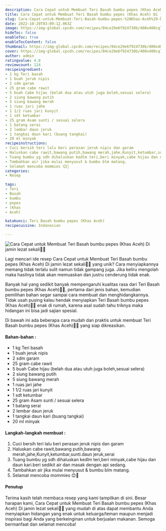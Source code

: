 ```yaml
---
description: Cara Cepat untuk Membuat Teri Basah bumbu pepes (Khas Aceh) Di jamin lezat sekali"
title: Cara Cepat untuk Membuat Teri Basah bumbu pepes (Khas Aceh) Di jamin lezat sekali
slug: Cara-Cepat-untuk-Membuat-Teri-Basah-bumbu-pepes-%28Khas-Aceh%29-Di-jamin-lezat-sekali
date: 2022-10-20T03:09:12.063Z
image: https://img-global.cpcdn.com/recipes/04ce29e6f924730b/400x400cq70/photo.jpg
hideToc: false
enableToc: true
enableTocContent: false
thumbnail: https://img-global.cpcdn.com/recipes/04ce29e6f924730b/400x400cq70/photo.jpg
cover: https://img-global.cpcdn.com/recipes/04ce29e6f924730b/400x400cq70/photo.jpg
author: admin
ratingvalue: 4.8
reviewcount: 124
recipeingredient:
- 1 kg Teri basah
- 1 buah jeruk nipis
- 2 sdm garam
- 25 gram cabe rawit
- 5 buah Cabe hijau (belah dua atau utuh juga boleh,sesuai selera)
- 2 siung bawang putih
- 5 siung bawang merah
- 1 ruas jari jahe
- 1 1/2 ruas jari kunyit
- 1 sdt ketumbar
- 25 gram Asam sunti / sesuai selera
- 1 batang serai
- 2 lembar daun jeruk
- 1 tangkai daun kari (buang tangkai)
- 20 ml minyak
recipeinstructions:
- Cuci bersih teri lalu beri perasan jeruk nipis dan garam
- Haluskan cabe rawit,bawang putih,bawang merah,jahe,Kunyit,ketumbar,sunti.daun jeruk,serai
- Tuang bumbu yg sdh dihaluskan kedlm teri,beri minyak,cabe hijau dan daun kari.beri sedikit air dan masak dengan api sedang.
- Tambahkan air jika mulai menyusut & bumbu blm matang.
- Selamat mencoba mommies 😊🙏
categories:
- Resep

tags:
- Teri
- Basah
- bumbu
- pepes
- (Khas
- Aceh)

katakunci: Teri Basah bumbu pepes (Khas Aceh)
recipecuisine: Indonesian

---
```


![Cara Cepat untuk Membuat Teri Basah bumbu pepes (Khas Aceh) Di jamin lezat sekali👩‍🍳](https://img-global.cpcdn.com/recipes/04ce29e6f924730b/400x400cq70/photo.jpg)

Lagi mencari ide resep Cara Cepat untuk Membuat Teri Basah bumbu pepes (Khas Aceh) Di jamin lezat sekali👩‍🍳 yang unik? Cara menyiapkannya memang tidak terlalu sulit namun tidak gampang juga. Jika keliru mengolah maka hasilnya tidak akan memuaskan dan justru cenderung tidak enak.

Banyak hal yang sedikit banyak mempengaruhi kualitas rasa dari Teri Basah bumbu pepes (Khas Aceh)👩‍🍳, pertama dari jenis bahan, kemudian pemilihan bahan segar sampai cara membuat dan menghidangkannya. Tidak usah pusing kalau hendak menyiapkan Teri Basah bumbu pepes (Khas Aceh)👩‍🍳 enak di rumah, karena asal sudah tahu triknya maka hidangan ini bisa jadi sajian spesial.

Di bawah ini ada beberapa cara mudah dan praktis untuk membuat Teri Basah bumbu pepes (Khas Aceh)👩‍🍳 yang siap dikreasikan.

<!--inarticleads1-->

#### Bahan-bahan :

- 1 kg Teri basah
- 1 buah jeruk nipis
- 2 sdm garam
- 25 gram cabe rawit
- 5 buah Cabe hijau (belah dua atau utuh juga boleh,sesuai selera)
- 2 siung bawang putih
- 5 siung bawang merah
- 1 ruas jari jahe
- 1 1/2 ruas jari kunyit
- 1 sdt ketumbar
- 25 gram Asam sunti / sesuai selera
- 1 batang serai
- 2 lembar daun jeruk
- 1 tangkai daun kari (buang tangkai)
- 20 ml minyak

<!--inarticleads2-->

#### Langkah-langkah membuat :

1. Cuci bersih teri lalu beri perasan jeruk nipis dan garam
1. Haluskan cabe rawit,bawang putih,bawang merah,jahe,Kunyit,ketumbar,sunti.daun jeruk,serai
1. Tuang bumbu yg sdh dihaluskan kedlm teri,beri minyak,cabe hijau dan daun kari.beri sedikit air dan masak dengan api sedang.
1. Tambahkan air jika mulai menyusut & bumbu blm matang.
1. Selamat mencoba mommies 😊🙏

#### Penutup

Terima kasih telah membaca resep yang kami tampilkan di sini. Besar harapan kami, Cara Cepat untuk Membuat Teri Basah bumbu pepes (Khas Aceh) Di jamin lezat sekali👩‍🍳 yang mudah di atas dapat membantu Anda menyiapkan hidangan yang enak untuk keluarga/teman maupun menjadi inspirasi bagi Anda yang berkeinginan untuk berjualan makanan. Semoga bermanfaat dan selamat mencoba!